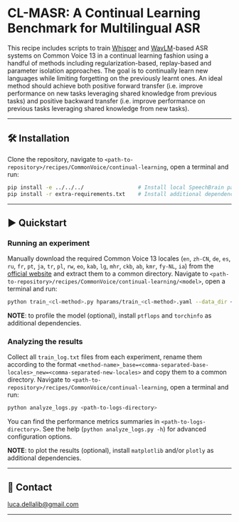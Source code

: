 # CL-MASR: A Continual Learning Benchmark for Multilingual ASR

This recipe includes scripts to train [Whisper](https://cdn.openai.com/papers/whisper.pdf) and
[WavLM](https://arxiv.org/abs/2110.13900)-based ASR systems on Common Voice 13 in a continual learning fashion
using a handful of methods including regularization-based, replay-based and parameter isolation approaches.
The goal is to continually learn new languages while limiting forgetting on the previously learnt ones.
An ideal method should achieve both positive forward transfer (i.e. improve performance on new tasks leveraging
shared knowledge from previous tasks) and positive backward transfer (i.e. improve performance on previous tasks
leveraging shared knowledge from new tasks).

---------------------------------------------------------------------------------------------------------

## 🛠️️ Installation

Clone the repository, navigate to `<path-to-repository>/recipes/CommonVoice/continual-learning`,
open a terminal and run:

```bash
pip install -e ../../../                 # Install local SpeechBrain package
pip install -r extra-requirements.txt    # Install additional dependencies
```

---------------------------------------------------------------------------------------------------------

## ▶️ Quickstart

### Running an experiment

Manually download the required Common Voice 13 locales (`en`, `zh-CN`, `de`, `es`, `ru`, `fr`, `pt`, `ja`,
`tr`, `pl`, `rw`, `eo`, `kab`, `lg`, `mhr`, `ckb`, `ab`, `kmr`, `fy-NL`, `ia`) from the [official
website](https://commonvoice.mozilla.org/en/datasets) and extract them to a common directory.
Navigate to `<path-to-repository>/recipes/CommonVoice/continual-learning/<model>`, open a terminal and run:

```bash
python train_<cl-method>.py hparams/train_<cl-method>.yaml --data_dir <path-to-data-directory>
```

**NOTE**: to profile the model (optional), install `ptflops` and `torchinfo` as additional dependencies.

### Analyzing the results

Collect all `train_log.txt` files from each experiment, rename them according to the format
`<method-name>_base=<comma-separated-base-locales>_new=<comma-separated-new-locales>` and copy them
to a common directory.
Navigate to `<path-to-repository>/recipes/CommonVoice/continual-learning`, open a terminal and run:

```bash
python analyze_logs.py <path-to-logs-directory>
```

You can find the performance metrics summaries in `<path-to-logs-directory>`.
See the help (`python analyze_logs.py -h`) for advanced configuration options.

**NOTE**: to plot the results (optional), install `matplotlib` and/or `plotly` as additional dependencies.

---------------------------------------------------------------------------------------------------------

## 📧 Contact

[luca.dellalib@gmail.com](mailto:luca.dellalib@gmail.com)

---------------------------------------------------------------------------------------------------------
